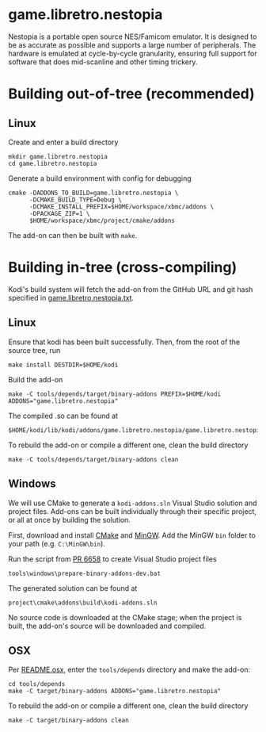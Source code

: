 # game.libretro.nestopia

Nestopia is a portable open source NES/Famicom emulator. It is designed to be as accurate as possible and supports a large number of peripherals. The hardware is emulated at cycle-by-cycle granularity, ensuring full support for software that does mid-scanline and other timing trickery.
# Building out-of-tree (recommended)

## Linux

Create and enter a build directory

```shell
mkdir game.libretro.nestopia
cd game.libretro.nestopia
```

Generate a build environment with config for debugging

```shell
cmake -DADDONS_TO_BUILD=game.libretro.nestopia \
      -DCMAKE_BUILD_TYPE=Debug \
      -DCMAKE_INSTALL_PREFIX=$HOME/workspace/xbmc/addons \
      -DPACKAGE_ZIP=1 \
      $HOME/workspace/xbmc/project/cmake/addons
```

The add-on can then be built with `make`.

# Building in-tree (cross-compiling)

Kodi's build system will fetch the add-on from the GitHub URL and git hash specified in [game.libretro.nestopia.txt](https://github.com/garbear/xbmc/blob/retroplayer-15alpha2/project/cmake/addons/addons/game.libretro.nestopia/game.libretro.nestopia.txt).

## Linux

Ensure that kodi has been built successfully. Then, from the root of the source tree, run

```shell
make install DESTDIR=$HOME/kodi
```

Build the add-on

```shell
make -C tools/depends/target/binary-addons PREFIX=$HOME/kodi ADDONS="game.libretro.nestopia"
```

The compiled .so can be found at

```
$HOME/kodi/lib/kodi/addons/game.libretro.nestopia/game.libretro.nestopia.so
```

To rebuild the add-on or compile a different one, clean the build directory

```shell
make -C tools/depends/target/binary-addons clean
```

## Windows

We will use CMake to generate a `kodi-addons.sln` Visual Studio solution and project files. Add-ons can be built individually through their specific project, or all at once by building the solution.

First, download and install [CMake](http://www.cmake.org/download/) and [MinGW](http://www.mingw.org/). Add the MinGW `bin` folder to your path (e.g. `C:\MinGW\bin`).

Run the script from [PR 6658](https://github.com/xbmc/xbmc/pull/6658) to create Visual Studio project files

```
tools\windows\prepare-binary-addons-dev.bat
```

The generated solution can be found at

```
project\cmake\addons\build\kodi-addons.sln
```

No source code is downloaded at the CMake stage; when the project is built, the add-on's source will be downloaded and compiled.

## OSX

Per [README.osx](https://github.com/garbear/xbmc/blob/retroplayer-15alpha2/docs/README.osx), enter the `tools/depends` directory and make the add-on:

```shell
cd tools/depends
make -C target/binary-addons ADDONS="game.libretro.nestopia"
```

To rebuild the add-on or compile a different one, clean the build directory

```shell
make -C target/binary-addons clean
```
